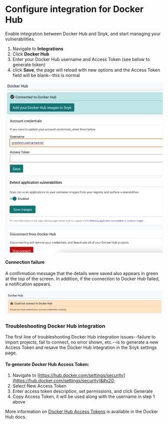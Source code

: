 # Configure integration for Docker Hub

Enable integration between Docker Hub and Snyk, and start managing your vulnerabilities.

1. Navigate to **Integrations**
2. Click **Docker Hub**
3. Enter your Docker Hub username and Access Token (see below to generate token)
4. click **Save**, the page will reload with new options and the Access Token field will be blank--this is normal

![This is an example of a successful connection.](<../../../../.gitbook/assets/Screen Shot 2022-01-21 at 9.48.27 AM.png>)

#### Connection failure

A confirmation message that the details were saved also appears in green at the top of the screen. In addition, if the connection to Docker Hub failed, a notification appears.

![This is an example of an unsuccessful connect: "Could not connect to Docker Hub".](<../../../../.gitbook/assets/Screen Shot 2022-01-21 at 9.48.50 AM.png>)

### Troubleshooting Docker Hub integration

The first line of troubleshooting Docker Hub integration issues--failure to import projects, fail to connect, no error shown, etc.--is to generate a new Access Token and resave the Docker Hub integration in the Snyk settings page.

#### To generate Docker Hub Access Token:

1. Navigate to [https://hub.docker.com/settings/security](https://hub.docker.com/settings/security)&#x20;
2. Select New Access Token&#x20;
3. Enter access token description, set permissions, and click Generate&#x20;
4. Copy Access Token, it will be used along with the username in step 1 above

More information on [Docker Hub Access Tokens](https://docs.docker.com/docker-hub/access-tokens/) is available in the Docker Hub docs.

